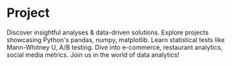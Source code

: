 # Project
Discover insightful analyses &amp; data-driven solutions. Explore projects showcasing Python's pandas, numpy, matplotlib. Learn statistical tests like Mann-Whitney U, A/B testing. Dive into e-commerce, restaurant analytics, social media metrics. Join us in the world of data analytics!
